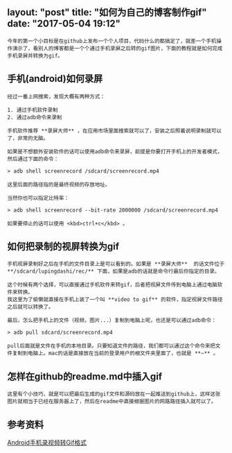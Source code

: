 layout: "post"
title: "如何为自己的博客制作gif"
date: "2017-05-04 19:12"
---

    今年的第一个小目标是在github上发布一个个人项目，代码什么的都搞定了，就差一个手机操作演示了，看别人的博客都是一个个通过手机录屏之后转的gif图片，下面的教程就是如何完成手机录屏并转换为gif。

<!--more-->
## 手机(android)如何录屏

    经过一番上网搜索，发现大概有两种方式：

    1. 通过手机软件录制
    2. 通过adb命令来录制

    手机软件推荐 **录屏大师** ，在应用市场里面搜索就可以了，安装之后照着说明录制就可以了，非常的无脑。

    如果是不想额外安装软件的话可以使用adb命令来录屏，前提是你要打开手机上的开发者模式，然后通过下面的命令：

    > adb shell screenrecord /sdcard/screenrecord.mp4

    这里后面的路径指的是最终视频的存放地址。

    当然你也可以指定比特率：

    > adb shell screenrecord --bit-rate 2000000 /sdcard/screenrecord.mp4

    如果要停止的话可以使用 <kbd>ctrl+c</kbd> 。

## 如何把录制的视屏转换为gif

    手机视屏录制好之后在手机的文件目录上是可以看到的。如果是 **录屏大师**  的话文件位于 **/sdcard/lupingdashi/rec/** 下面，如果是adb的话就是命令行最后你指定的目录。

    这个时候有两个选择，可以直接通过手机软件来转gif，后者把视屏文件传到电脑上通过电脑软件来转换。
    我这里为了偷懒就直接在手机上装了一个叫 **video to gif** 的软件，指定视屏文件路径之后就可以转换了。

    最后，怎么把手机上的文件（视频，图片...）复制到电脑上呢，也还是可以通过adb命令：

    > adb pull sdcard/screenrecord.mp4

    pull后面就是文件在手机的本地目录。只要知道文件的路径，我们都可以通过这个命令来把文件复制到电脑上。mac的话是直接放在当前的登录用户的根文件夹里面了，也就是 **~** 。

## 怎样在github的readme.md中插入gif

    这里有个小技巧，就是可以把最后生成的gif文件和源码放在一起推送到github上，这样这张图片就相当于已经在服务器上了，然后在readme中直接根据图片的网路路径插入就可以了。
    

## 参考资料

[Android手机录视频转Gif格式  ][01b4a0e4]


  [01b4a0e4]: http://www.jianshu.com/p/afc5f9474d7b "Android手机录视频转Gif格式"
